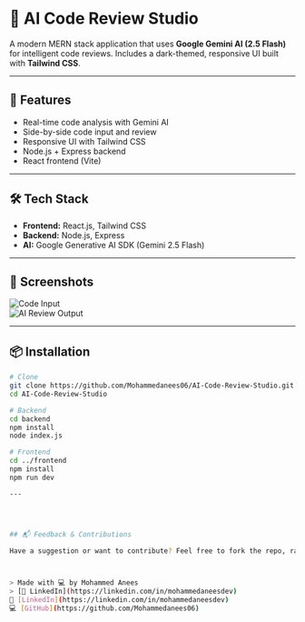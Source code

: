 # 🧠 AI Code Review Studio

A modern MERN stack application that uses **Google Gemini AI (2.5 Flash)** for intelligent code reviews. Includes a dark-themed, responsive UI built with **Tailwind CSS**.

---

## 🚀 Features

- Real-time code analysis with Gemini AI  
- Side-by-side code input and review  
- Responsive UI with Tailwind CSS  
- Node.js + Express backend  
- React frontend (Vite)

---

## 🛠 Tech Stack

- **Frontend:** React.js, Tailwind CSS  
- **Backend:** Node.js, Express  
- **AI:** Google Generative AI SDK (Gemini 2.5 Flash)

---

## 📸 Screenshots

![Code Input](https://github.com/user-attachments/assets/89eaa5b1-873e-497a-8fa5-a1d3b1b15b5b)  
![AI Review Output](https://github.com/user-attachments/assets/b31fdde5-f952-494c-82d4-991aabde471d)

---

## 📦 Installation

```bash
# Clone
git clone https://github.com/Mohammedanees06/AI-Code-Review-Studio.git
cd AI-Code-Review-Studio

# Backend
cd backend
npm install
node index.js

# Frontend
cd ../frontend
npm install
npm run dev

---




## 📬 Feedback & Contributions

Have a suggestion or want to contribute? Feel free to fork the repo, raise issues, or open pull requests. ✨



> Made with 💻 by Mohammed Anees  
> [🔗 LinkedIn](https://linkedin.com/in/mohammedaneesdev)
🔗 [LinkedIn](https://linkedin.com/in/mohammedaneesdev)  
💻 [GitHub](https://github.com/Mohammedanees06)
